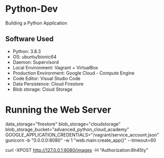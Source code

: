 # Python-Dev
Building a Python Application

## Software Used
* Python: 3.8.3
* OS: ubuntu/bionic64
* Daemon: Supervisord
* Local Environment: Vagrant + VirtualBox
* Production Environment: Google Cloud - Compute Engine
* Code Editor: Visual Studio Code
* Data Persistence: Cloud Firestore
* Blob storage: Cloud Storage

# Running the Web Server
data_storage="firestore" blob_storage="cloudstorage" blob_storage_bucket="advanced_python_cloud_academy" GOOGLE_APPLICATION_CREDENTIALS="/vagrant/service_account.json" gunicorn -b "0.0.0.0:8080" -w 1 "web.main:create_app()" --timeout=60

curl -XPOST http://127.0.0.1:8080/images -H "Authorization:8h45ty"
